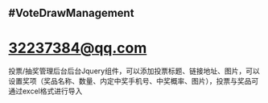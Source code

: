 #VoteDrawManagement
-------
# 32237384@qq.com

投票/抽奖管理后台后台Jquery组件，可以添加投票标题、链接地址、图片，可以设置奖项（奖品名称、数量、内定中奖手机号、中奖概率、图片），投票与奖品可通过excel格式进行导入